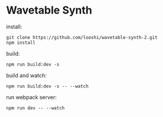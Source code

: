 # Wavetable Synth

install:
```
git clone https://github.com/looshi/wavetable-synth-2.git
npm install
```
build:
```
npm run build:dev -s
```
build and watch:
```
npm run build:dev -s -- --watch
```
run webpack server:
```
npm run dev -- --watch
```
